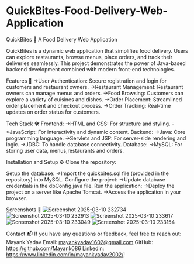 
# QuickBites-Food-Delivery-Web-Application
QuickBites 🍴 A Food Delivery Web Application

QuickBites is a dynamic web application that simplifies food delivery. Users can explore restaurants, browse menus, place orders, and track their deliveries seamlessly. This project demonstrates the power of Java-based backend development combined with modern front-end technologies.

Features 🚀 ->User Authentication: Secure registration and login for customers and restaurant owners. ->Restaurant Management: Restaurant owners can manage menus and orders. ->Food Browsing: Customers can explore a variety of cuisines and dishes. ->Order Placement: Streamlined order placement and checkout process. ->Order Tracking: Real-time updates on order status for customers.

Tech Stack 🛠️ Frontend: ->HTML and CSS: For structure and styling. ->JavaScript: For interactivity and dynamic content. Backend: ->Java: Core programming language. ->Servlets and JSP: For server-side rendering and logic. ->JDBC: To handle database connectivity. Database: ->MySQL: For storing user data, menus,restaurants and orders.

Installation and Setup ⚙️ Clone the repository:

Setup the database: ->Import the quickbites.sql file (provided in the repository) into MySQL. Configure the project: ->Update database credentials in the dbConfig.java file. Run the application: ->Deploy the project on a server like Apache Tomcat. ->Access the application in your browser.

Screenshots 🌟
![Screenshot 2025-03-10 232734](https://github.com/user-attachments/assets/347b9efe-d2c7-4f24-aebc-469b555a9409)
![Screenshot 2025-03-10 232913](https://github.com/user-attachments/assets/a1d0c1cd-bafc-4fb6-b34c-701b16b8af5a)
![Screenshot 2025-03-10 233617](https://github.com/user-attachments/assets/23215846-8272-41cb-a1b1-cf63459c8bb7)
![Screenshot 2025-03-10 233049](https://github.com/user-attachments/assets/9e69f283-b5cd-4b84-8bcf-96b5aa158694)
![Screenshot 2025-03-10 233154](https://github.com/user-attachments/assets/985043fb-c604-43b2-bbad-a104440e4feb)


Contact 📬 If you have any questions or feedback, feel free to reach out: Mayank Yadav Email: mayankyadav1602@gmail.com  GitHub: https://github.com/Mayank086 Linkedin: https://www.linkedin.com/in/mayankyadav2002/!
